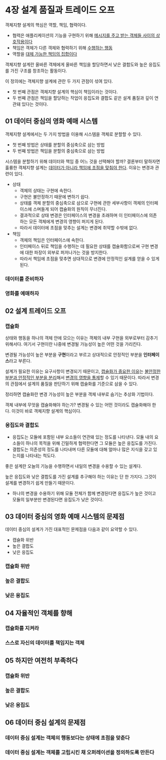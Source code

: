 # 4장 설계 품질과 트레이드 오프

객체지향 설계의 핵심은 역할, 책임, 협력이다.

* 협력은 애플리케이션의 기능을 구현하기 위해 <u>메시지를 주고 받는 객체들 사이의 상호작용이다</u>
* 책임은 객체가 다른 객체와 협력하기 위해 <u>수행하는 행동</u>
* 역할을 <u>대체 가능한 책임의 집합이다</u>

객체지향 설계란 올바른 객체에게 올바른 책임을 할당하면서 낮은 결합도와 높은 응집도를 가진 구조를 창조하는 활동이다.

이 정의에는 객체지향 설계에 관란 두 가지 관점이 섞여 있다.

* 첫 번째 관점은 객체지향 설계의 핵심이 책임이라는 것이다.
* 두 번째 관점은 책임을 할당하는 작업이 응집도와 결합도 같은 설계 품질과 깊이 연관돼 있다는 것이다.



## 01 데이터 중심의 영화 예매 시스템

객체지향 설계에서는 두 가지 방법을 이용해 시스템을 객체로 분할할 수 있다.

* 첫 번째 방법은 상태를 분할의 중심축으로 삼는 방법
* 두 번째 방법은 책임을 분할의 중심축으로 삼는 방법

시스템을 분할하기 위해 데이터와 책임 중 어느 것을 선택해야 할까? 결론부터 말하자면 훌륭한 객체지향 설계는 <u>데이터가 아니라 책임에 초점을 맞춰야 한다</u>. 이유는 변경과 관련이 있다.

* 상태
    * 객체의 상태는 구현에 속한다.
    * 구현은 불안정하기 때문에 변하기 쉽다.
    * 상태를 객체 분할의 중심축으로 삼으로 구현에 관한 세부사항이 객체의 인터페이스에 스며들게 되어 캡슐화의 원칙이 무너진다.
    * 결과적으로 상태 변경은 인터페이스의 변경을 초래하며 이 인터페이스에 의존하는 모든 객체에게 변경의 영향이 퍼지게 된다.
    * 따라서 데이터에 초점을 맞추는 설계는 변경에 취약할 수밖에 없다.
* 책임
    * 객체의 책임은 인터페이스에 속한다.
    * 인터페이스 뒤로 책임을 수행하는 데 필요한 상태를 캡슐화함으로써 구현 변경에 대한 파장이 외부로 퍼저나가는 것을 방지한다.
    * 따라서 책임에 초점을 맞추면 상대적으로 변경에 안정적인 설계를 얻을 수 있게 된다.



### 데이터를 준비하자



### 영화를 예매하자



## 02 설계 트레이드 오프

### 캡슐화

상태와 행동을 하나의 객체 안에 모으는 이유는 객체의 내부 구현을 외부로부터 감추기 위해서다. 여기서 구현이란 나중에 변경될 가능성이 높은 어떤 것을 가리킨다.

변경될 가능성이 높은 부분을 **구현**이라고 부르고 상대적으로 안정적인 부분을 **인터페이스**라고 부른다.

설계가 필요한 이유는 요구사항이 변경되기 때문이고, <u>캡슐화가 중요한 이유</u>는 <u>불안정한 부분과 안정적인 부분을 분리</u>해서 <u>변경의 영향을 통제</u>할 수 있기 때문이다. 따라서 변경의 관점에서 설계의 품질을 판단하기 위해 캡슐화를 기준으로 삼을 수 있다.

정리하면 캡슐화란 변경 가능성이 높은 부분을 객체 내부로 숨기는 추상화 기법이다.

객체 내부에 무엇을 캡슐화해야 하는가? 변경될 수 있는 어떤 것이라도 캡슐화해야 한다. 이것이 바로 객체지향 설계의 핵심이다.



### 응집도와 결합도

* 응집도는 모듈에 포함된 내부 요소들이 연관돼 있는 정도를 나타낸다. 모듈 내의 요소들이 하나의 목적을 위해 긴밀하게 협력한다면 그 모듈은 높은 응집도를 가진다.
* 결합도는 의존성의 정도를 나타내며 다른 모듈에 대해 얼마나 많은 지식을 갖고 있는지를 나타내는 척도다.

좋은 설계란 오늘의 기능을 수행하면서 내일의 변경을 수용할 수 있는 설계다.

높은 응집도와 낮은 결합도를 가진 설계를 추구해야 하는 이유는 단 한 가지다. 그것이 설계를 변경하기 쉽게 만들기 때문이다.

* 하나의 변경을 수용하기 위해 모듈 전체가 함께 변경된다면 응집도가 높은 것이고 모듈의 일부분만 변경된다면 응집도가 낮은 것이다.



## 03 데이터 중심의 영화 예매 시스템의 문제점

데이터 중심의 설계가 가진 대표적인 문제점을 다음과 같이 요약할 수 있다.

* 캡슐화 위반
* 높은 결합도
* 낮은 응집도



### 캡슐화 위반



### 높은 결합도



### 낮은 응집도



## 04 자율적인 객체를 향해

### 캡슐화를 지켜라



### 스스로 자신의 데이터를 책임지는 객체



## 05 하지만 여전히 부족하다

### 캡슐화 위반



### 높은 결합도



### 낮은 응집도



## 06 데이터 중심 설계의 문제점

### 데이터 중심 설계는 객체의 행동보다는 상태에 초점을 맞춘다



### 데이터 중심 설계는 객체를 고립시킨 채 오퍼레이션을 정의하도록 만든다



